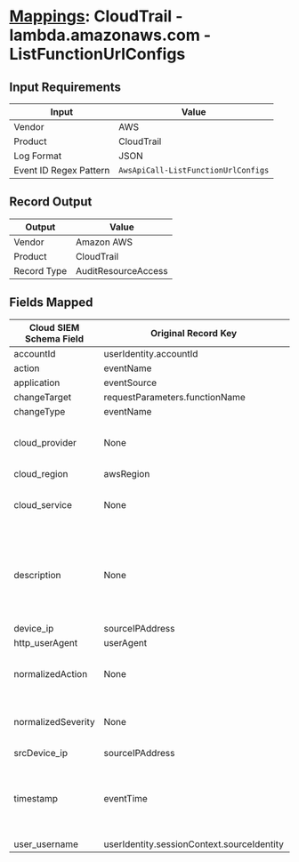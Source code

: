# [Mappings](README.md): CloudTrail - lambda.amazonaws.com - ListFunctionUrlConfigs

## Input Requirements

|Input|Value|
|-----|-----|
|Vendor|AWS|
|Product|CloudTrail|
|Log Format|JSON|
|Event ID Regex Pattern|`AwsApiCall-ListFunctionUrlConfigs`|

## Record Output

|Output|Value|
|------|-----|
|Vendor|Amazon AWS|
|Product|CloudTrail|
|Record Type|AuditResourceAccess|

## Fields Mapped

|Cloud SIEM Schema Field|Original Record Key|Notes|
|-----------------------|-------------------|-----|
|accountId|userIdentity.accountId||
|action|eventName||
|application|eventSource||
|changeTarget|requestParameters.functionName||
|changeType|eventName||
|cloud_provider|None|The static text `AWS` is populated in this schema field.|
|cloud_region|awsRegion||
|cloud_service|None|The static text `Lambda` is populated in this schema field.|
|description|None|The static text `Returns a list of Lambda function URLs for the specified function.` is populated in this schema field.|
|device_ip|sourceIPAddress||
|http_userAgent|userAgent||
|normalizedAction|None|The static text `inspect` is populated in this schema field.|
|normalizedSeverity|None|The static text `1` is populated in this schema field.|
|srcDevice_ip|sourceIPAddress||
|timestamp|eventTime|We expect the orginal record value of `eventTime` is in the format `yyyy-MM-dd'T'HH:mm:ss'Z'`|
|user_username|userIdentity.sessionContext.sourceIdentity||

